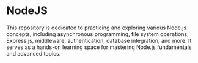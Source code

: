 # NodeJS
This repository is dedicated to practicing and exploring various Node.js concepts, including asynchronous programming, file system operations, Express.js, middleware, authentication, database integration, and more. It serves as a hands-on learning space for mastering Node.js fundamentals and advanced topics.
